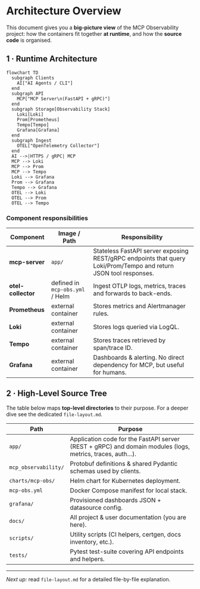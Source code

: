 # Architecture Overview

This document gives you a **big-picture view** of the MCP Observability project: how the containers fit together **at runtime**, and how the **source code** is organised.

## 1 · Runtime Architecture

```mermaid
flowchart TD
  subgraph Clients
    AI["AI Agents / CLI"]
  end
  subgraph API
    MCP["MCP Server\n(FastAPI + gRPC)"]
  end
  subgraph Storage[Observability Stack]
    Loki[Loki]
    Prom[Prometheus]
    Tempo[Tempo]
    Grafana[Grafana]
  end
  subgraph Ingest
    OTEL["OpenTelemetry Collector"]
  end
  AI -->|HTTPS / gRPC| MCP
  MCP --> Loki
  MCP --> Prom
  MCP --> Tempo
  Loki --> Grafana
  Prom --> Grafana
  Tempo --> Grafana
  OTEL --> Loki
  OTEL --> Prom
  OTEL --> Tempo
```

### Component responsibilities

| Component | Image / Path | Responsibility |
|-----------|--------------|----------------|
| **mcp-server** | `app/` | Stateless FastAPI server exposing REST/gRPC endpoints that query Loki/Prom/Tempo and return JSON tool responses. |
| **otel-collector** | defined in `mcp-obs.yml` / Helm | Ingest OTLP logs, metrics, traces and forwards to back-ends. |
| **Prometheus** | external container | Stores metrics and Alertmanager rules. |
| **Loki** | external container | Stores logs queried via LogQL. |
| **Tempo** | external container | Stores traces retrieved by span/trace ID. |
| **Grafana** | external container | Dashboards & alerting. No direct dependency for MCP, but useful for humans. |

## 2 · High-Level Source Tree

The table below maps **top-level directories** to their purpose. For a deeper dive see the dedicated `file-layout.md`.

| Path | Purpose |
|------|---------|
| `app/` | Application code for the FastAPI server (REST + gRPC) and domain modules (logs, metrics, traces, auth…). |
| `mcp_observability/` | Protobuf definitions & shared Pydantic schemas used by clients. |
| `charts/mcp-obs/` | Helm chart for Kubernetes deployment. |
| `mcp-obs.yml` | Docker Compose manifest for local stack. |
| `grafana/` | Provisioned dashboards JSON + datasource config. |
| `docs/` | All project & user documentation (you are here). |
| `scripts/` | Utility scripts (CI helpers, certgen, docs inventory, etc.). |
| `tests/` | Pytest test-suite covering API endpoints and helpers. |

---

*Next up:* read `file-layout.md` for a detailed file-by-file explanation.
